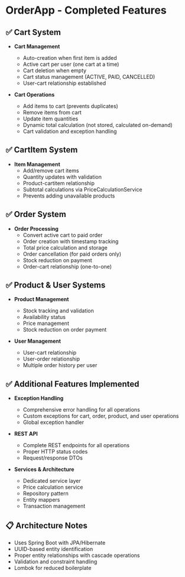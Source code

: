 # OrderApp - Completed Features

## ✅ Cart System
- **Cart Management**
  - Auto-creation when first item is added
  - Active cart per user (one cart at a time)
  - Cart deletion when empty
  - Cart status management (ACTIVE, PAID, CANCELLED)
  - User-cart relationship established

- **Cart Operations**
  - Add items to cart (prevents duplicates)
  - Remove items from cart
  - Update item quantities
  - Dynamic total calculation (not stored, calculated on-demand)
  - Cart validation and exception handling

## ✅ CartItem System
- **Item Management**
  - Add/remove cart items
  - Quantity updates with validation
  - Product-cartitem relationship
  - Subtotal calculations via PriceCalculationService
  - Prevents adding unavailable products

## ✅ Order System
- **Order Processing**
  - Convert active cart to paid order
  - Order creation with timestamp tracking
  - Total price calculation and storage
  - Order cancellation (for paid orders only)
  - Stock reduction on payment
  - Order-cart relationship (one-to-one)

## ✅ Product & User Systems
- **Product Management**
  - Stock tracking and validation
  - Availability status
  - Price management
  - Stock reduction on order payment

- **User Management**
  - User-cart relationship
  - User-order relationship
  - Multiple order history per user

## ✅ Additional Features Implemented
- **Exception Handling**
  - Comprehensive error handling for all operations
  - Custom exceptions for cart, order, product, and user operations
  - Global exception handler

- **REST API**
  - Complete REST endpoints for all operations
  - Proper HTTP status codes
  - Request/response DTOs

- **Services & Architecture**
  - Dedicated service layer
  - Price calculation service
  - Repository pattern
  - Entity mappers
  - Transaction management

## 📋 Architecture Notes
- Uses Spring Boot with JPA/Hibernate
- UUID-based entity identification
- Proper entity relationships with cascade operations
- Validation and constraint handling
- Lombok for reduced boilerplate
